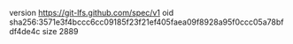 version https://git-lfs.github.com/spec/v1
oid sha256:3571e3f4bccc6cc09185f23f21ef405faea09f8928a95f0ccc05a78bfdf4de4c
size 2889
